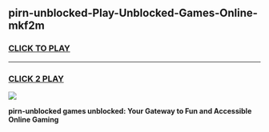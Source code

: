 
## pirn-unblocked-Play-Unblocked-Games-Online-mkf2m
<h3>
<a href="https://premium76.site?title=pirn-unblocked&ref=25A">CLICK TO PLAY</a></h3>
<hr>

<h3>
<a href="https://premium76.site?title=pirn-unblocked&ref=25A">CLICK 2 PLAY</a>
  
</h3>

<a href="https://premium76.site?title=pirn-unblocked&ref=25A"><img src="https://clearcache.store/games.png"></a>


**pirn-unblocked games unblocked: Your Gateway to Fun and Accessible Online Gaming**
